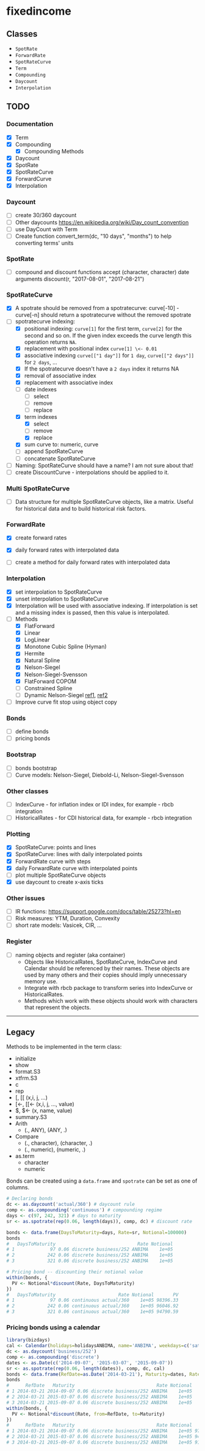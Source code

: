 
# fixedincome

## Classes

- `SpotRate`
- `ForwardRate`
- `SpotRateCurve`
- `Term`
- `Compounding`
- `Daycount`
- `Interpolation`

## TODO

### Documentation

- [x] Term
- [x] Compounding
  - [x] Compounding Methods
- [x] Daycount
- [x] SpotRate
- [x] SpotRateCurve
- [x] ForwardCurve
- [x] Interpolation

### Daycount

- [ ] create 30/360 daycount
- [ ] Other daycounts <https://en.wikipedia.org/wiki/Day_count_convention>
- [ ] use DayCount with Term
- [ ] Create function convert_term(dc, "10 days", "months") to help converting terms' units

### SpotRate

- [ ] compound and discount functions accept (character, character)
      date arguments discount(r, "2017-08-01", "2017-08-21")

### SpotRateCurve

- [x] A spotrate should be removed from a spotratecurve: curve[-10] - curve[-n]
    should return a spotratecurve without the removed spotrate
- [ ] spotratecurve indexing:
    - [x] positional indexing: `curve[1]` for the first term, `curve[2]` for the second and so on.
    If the given index exceeds the curve length this operation returns `NA`.
    - [x] replacement with positional index `curve[1] \<- 0.01`
    - [x] associative indexing `curve[["1 day"]]` for `1 day`, `curve[["2 days"]]` for `2 days`, ...
    - [x] If the spotratecurve doesn't have a `2 days` index it returns NA
    - [x] removal of associative index
    - [x] replacement with associative index
    - [ ] date indexes
      - [ ] select
      - [ ] remove
      - [ ] replace
    - [x] term indexes
      - [x] select
      - [ ] remove
      - [x] replace
    - [x] sum curve to: numeric, curve
    - [ ] append SpotRateCurve
    - [ ] concatenate SpotRateCurve
- [ ] Naming: SpotRateCurve should have a name? I am not sure about that!
- [ ] create DiscountCurve - interpolations should be applied to it.

### Multi SpotRateCurve

- [ ] Data structure for multiple SpotRateCurve objects, like a matrix.
      Useful for historical data and to build historical risk factors.

### ForwardRate

- [x] create forward rates
- [x] daily forward rates with interpolated data
- [ ] create a method for daily forward rates with interpolated data


### Interpolation

[ref1]: https://github.com/werleycordeiro/Dynamic-Nelson-Siegel-and-Svensson/blob/master/DNS-TS.R
[ref2]: https://www.r-bloggers.com/2021/05/dynamic-nelson-siegel-model-with-r-code/

- [x] set interpolation to SpotRateCurve
- [x] unset interpolation to SpotRateCurve
- [x] Interpolation will be used with associative indexing.
      If interpolation is set and a missing index is passed, then this value is interpolated.
- [ ] Methods
    - [x] FlatForward
    - [x] Linear
    - [x] LogLinear
    - [x] Monotone Cubic Spline (Hyman)
    - [x] Hermite
    - [x] Natural Spline
    - [x] Nelson-Siegel
    - [x] Nelson-Siegel-Svensson
    - [x] FlatForward COPOM
    - [ ] Constrained Spline
    - [ ] Dynamic Nelson-Siegel [ref1][ref1], [ref2][ref2] 
- [ ] Improve curve fit stop using object copy

### Bonds

- [ ] define bonds
- [ ] pricing bonds

### Bootstrap

- [ ] bonds bootstrap
- [ ] Curve models: Nelson-Siegel, Diebold-Li, Nelson-Siegel-Svensson

### Other classes

- [ ] IndexCurve - for inflation index or IDI index, for example - rbcb integration
- [ ] HistoricalRates - for CDI historical data, for example - rbcb integration

### Plotting

- [x] SpotRateCurve: points and lines
- [x] SpotRateCurve: lines with daily interpolated points
- [x] ForwardRate curve with steps
- [x] daily ForwardRate curve with interpolated points
- [ ] plot multiple SpotRateCurve objects
- [x] use daycount to create x-axis ticks

### Other issues

- [ ] IR functions: <https://support.google.com/docs/table/25273?hl=en>
- [ ] Risk measures: YTM, Duration, Convexity
- [ ] short rate models: Vasicek, CIR, ...

### Register

- [ ] naming objects and register (aka container)
    - Objects like HistoricalRates, SpotRateCurve, IndexCurve and Calendar should be referenced by their names.
      These objects are used by many others and their copies should imply unnecessary memory use.
    - Integrate with rbcb package to transform series into IndexCurve or HistoricalRates.
    - Methods which work with these objects should work with characters that represent the objects.

---

## Legacy

Methods to be implemented in the term class:

-   initialize
-   show
-   format.S3
-   xtfrm.S3
-   c
-   rep
-   [, [[ (x,i, j, ...)
-   [\<-, [[\<- (x,i, j, ..., value)
-   \$, \$\<- (x, name, value)
-   summary.S3
-   Arith
    -   (., ANY), (ANY, .)
-   Compare
    -   (., character), (character, .)
    -   (., numeric), (numeric, .)
-   as.term
    -   character
    -   numeric

Bonds can be created using a `data.frame` and `spotrate` can be set as
one of columns.

```r
# Declaring bonds
dc <- as.daycount('actual/360') # daycount rule
comp <- as.compounding('continuous') # compounding regime
days <- c(97, 242, 321) # days to maturity
sr <- as.spotrate(rep(0.06, length(days)), comp, dc) # discount rate

bonds <- data.frame(DaysToMaturity=days, Rate=sr, Notional=100000)
bonds
#   DaysToMaturity                              Rate Notional
# 1             97 0.06 discrete business/252 ANBIMA    1e+05
# 2            242 0.06 discrete business/252 ANBIMA    1e+05
# 3            321 0.06 discrete business/252 ANBIMA    1e+05

# Pricing bond -- discounting their notional value
within(bonds, {
  PV <- Notional*discount(Rate, DaysToMaturity)
})
#   DaysToMaturity                       Rate Notional       PV
# 1             97 0.06 continuous actual/360    1e+05 98396.33
# 2            242 0.06 continuous actual/360    1e+05 96046.92
# 3            321 0.06 continuous actual/360    1e+05 94790.59
```

### Pricing bonds using a calendar

```r
library(bizdays)
cal <- Calendar(holidays=holidaysANBIMA, name='ANBIMA', weekdays=c('saturday', 'sunday'))
dc <- as.daycount('business/252')
comp <- as.compounding('discrete')
dates <- as.Date(c('2014-09-07', '2015-03-07', '2015-09-07'))
sr <- as.spotrate(rep(0.06, length(dates)), comp, dc, cal)
bonds <- data.frame(RefDate=as.Date('2014-03-21'), Maturity=dates, Rate=sr, Notional=100000)
bonds
#      RefDate   Maturity                              Rate Notional
# 1 2014-03-21 2014-09-07 0.06 discrete business/252 ANBIMA    1e+05
# 2 2014-03-21 2015-03-07 0.06 discrete business/252 ANBIMA    1e+05
# 3 2014-03-21 2015-09-07 0.06 discrete business/252 ANBIMA    1e+05
within(bonds, {
  PV <- Notional*discount(Rate, from=RefDate, to=Maturity)
})
#      RefDate   Maturity                              Rate Notional       PV
# 1 2014-03-21 2014-09-07 0.06 discrete business/252 ANBIMA    1e+05 97353.43
# 2 2014-03-21 2015-03-07 0.06 discrete business/252 ANBIMA    1e+05 94558.01
# 3 2014-03-21 2015-09-07 0.06 discrete business/252 ANBIMA    1e+05 91842.86
```
